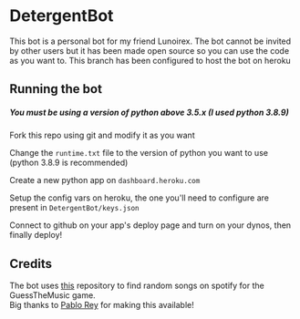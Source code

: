 # DetergentBot

This bot is a personal bot for my friend Lunoirex. The bot cannot be invited by other users but it has been made open source so you can use the code as you want to.
This branch has been configured to host the bot on heroku

## Running the bot

##### You must be using a version of python above 3.5.x (I used python 3.8.9)

Fork this repo using git and modify it as you want <br />

Change the `runtime.txt` file to the version of python you want to use (python 3.8.9 is recommended) <br />

Create a new python app on `dashboard.heroku.com` <br />

Setup the config vars on heroku, the one you'll need to configure are present in `DetergentBot/keys.json` <br />

Connect to github on your app's deploy page and turn on your dynos, then finally deploy! <br />

## Credits

The bot uses [this](https://github.com/ZipBomb/spotify-song-suggestion/) repository to find random songs on spotify for the GuessTheMusic game. <br />
Big thanks to [Pablo Rey](https://github.com/ZipBomb/) for making this available!

